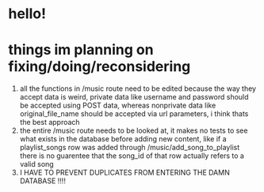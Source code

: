 # hello!

# things im planning on fixing/doing/reconsidering
1. all the functions in /music route need to be edited because the way they accept data is weird, private data like username and password should be accepted using POST data, whereas nonprivate data like original_file_name should be accepted via url parameters, i think thats the best approach
2. the entire /music route needs to be looked at, it makes no tests to see what exists in the database before adding new content, like if a playlist_songs row was added through /music/add_song_to_playlist there is no guarentee that the song_id of that row actually refers to a valid song
3. I HAVE TO PREVENT DUPLICATES FROM ENTERING THE DAMN DATABASE !!!!
